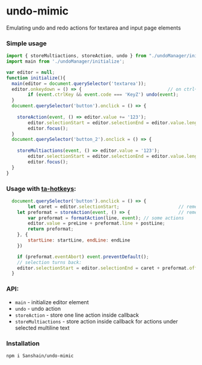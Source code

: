 # undo-mimic
Emulating undo and redo actions for textarea and input page elements

### Simple usage

```js
import { storeMultiactions, storeAction, undo } from "./undoManager/initialize";
import main from './undoManager/initialize';

var editor = null;
function initialize(){
  main(editor = document.querySelector('textarea'));					// initialize editor for undo/redo emulator applying
  editor.onkeydown = () => {								// on ctrl+z keydown event subscribe
    	if (event.ctrlKey && event.code === 'KeyZ') undo(event);
  }
  document.querySelector('button').onclick = () => {					// first example stored by undo-mimic action 
      
	storeAction(event, () => editor.value += '123');
    	editor.selectionStart = editor.selectionEnd = editor.value.length - 1;
    	editor.focus();
  }
  document.querySelector('button_2').onclick = () => {					// second example stored by undo-mimic action 
    
	storeMultiactions(event, () => editor.value = '123');
    	editor.selectionStart = editor.selectionEnd = editor.value.length - 1;
    	editor.focus();
  }  
}

```

### Usage with [ta-hotkeys](https://github.com/Sanshain/ta-hotkeys):

```js
  document.querySelector('button').onclick = () => {
    	let caret = editor.selectionStart;						// remember caret position
	let preformat = storeAction(event, () => {					// rememeber action by undi-mimic
		var preformat = formatAction(line, event); // some actions
		editor.value = preLine + preformat.line + postLine;
		return preformat;
	}, {
		startLine: startLine, endLine: endLine
	})

	if (preformat.eventAbort) event.preventDefault();
	// selection turns back:
	editor.selectionStart = editor.selectionEnd = caret + preformat.offset * (preformat.undo ? -1 : 1);  
  }
```

### API:

- `main` - initialize editor element
- `undo` - undo action
- `storeAction` - store one line action inside callback
- `storeMultiactions` - store action inside callback for actions under selected multiline text

### Installation

```
npm i Sanshain/undo-mimic
```
